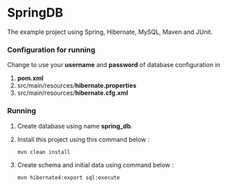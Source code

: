 SpringDB
========
The example project using Spring, Hibernate, MySQL, Maven and JUnit.

### Configuration for running ###
Change to use your **username** and **password** of database configuration in
 1. **pom.xml**
 2. src/main/resources/**hibernate.properties**
 3. src/main/resources/**hibernate.cfg.xml**

### Running ###
1. Create database using name **spring_db**.
2. Install this project using this command below :
 	
	~~~
	mvn clean install
	~~~
	
3. Create schema and initial data using command below :

	~~~
	mvn hibernate4:export sql:execute
	~~~